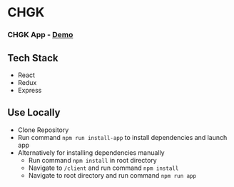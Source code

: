# CHGK

### CHGK App - [Demo](tigraranaar-chgk.herokuapp.com//)

## Tech Stack

- React
- Redux
- Express

## Use Locally

- Clone Repository
- Run command `npm run install-app` to install dependencies and launch app
- Alternatively for installing dependencies manually
  - Run command `npm install` in root directory
  - Navigate to `/client` and run command `npm install`
  - Navigate to root directory and run command `npm run app`

